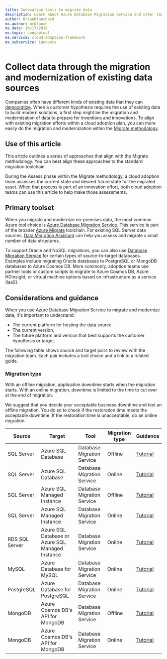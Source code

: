 ```yaml
---
title: Innovation tools to migrate data
description: Learn about Azure Database Migration Service and other tools that migrate and modernize data to prepare for cloud inventions and innovations.
author: BrianBlanchard
ms.author: brblanch
ms.date: 10/17/2019
ms.topic: conceptual
ms.service: cloud-adoption-framework
ms.subservice: innovate
---
```


# Collect data through the migration and modernization of existing data sources

Companies often have different kinds of existing data that they can [democratize](../considerations/data.md). When a customer hypothesis requires the use of existing data to build modern solutions, a first step might be the migration and modernization of data to prepare for inventions and innovations. To align with existing migration efforts within a cloud adoption plan, you can more easily do the migration and modernization within the [Migrate methodology](../../migrate/index.md).

## Use of this article

This article outlines a series of approaches that align with the Migrate methodology. You can best align these approaches to the standard migration toolchain.

During the Assess phase within the Migrate methodology, a cloud adoption team assesses the current state and desired future state for the migrated asset. When that process is part of an innovation effort, both cloud adoption teams can use this article to help make those assessments.

## Primary toolset

When you migrate and modernize on-premises data, the most common Azure tool choice is [Azure Database Migration Service](https://docs.microsoft.com/azure/dms). This service is part of the broader [Azure Migrate](https://docs.microsoft.com/azure/migrate/migrate-services-overview) toolchain. For existing SQL Server data sources, [Data Migration Assistant](https://docs.microsoft.com/sql/dma/dma-overview) can help you assess and migrate a small number of data structures.

To support Oracle and NoSQL migrations, you can also use [Database Migration Service](https://docs.microsoft.com/azure/dms) for certain types of source-to-target databases. Examples include migrating Oracle databases to PostgreSQL or MongoDB databases to Azure Cosmos DB. More commonly, adoption teams use partner tools or custom scripts to migrate to Azure Cosmos DB, Azure HDInsight, or virtual machine options based on infrastructure as a service (IaaS).

## Considerations and guidance

When you use Azure Database Migration Service to migrate and modernize data, it's important to understand:

- The current platform for hosting the data source.
- The current version.
- The future platform and version that best supports the customer hypothesis or target.

The following table shows source and target pairs to review with the migration team. Each pair includes a tool choice and a link to a related guide.

### Migration type

With an offline migration, application downtime starts when the migration starts. With an online migration, downtime is limited to the time to cut over at the end of migration.

We suggest that you decide your acceptable business downtime and test an offline migration. You do so to check if the restoration time meets the acceptable downtime. If the restoration time is unacceptable, do an online migration.

| Source  | Target  | Tool  | Migration type | Guidance |
|---|---|---|---|---|
| SQL Server | Azure SQL Database | Database Migration Service | Offline | [Tutorial](https://docs.microsoft.com/azure/dms/tutorial-sql-server-to-azure-sql) |
| SQL Server | Azure SQL Database | Database Migration Service | Online | [Tutorial](https://docs.microsoft.com/azure/dms/tutorial-sql-server-azure-sql-online) |
| SQL Server | Azure SQL Managed Instance | Database Migration Service | Offline | [Tutorial](https://docs.microsoft.com/azure/dms/tutorial-sql-server-to-managed-instance) |
| SQL Server | Azure SQL Managed Instance | Database Migration Service | Online | [Tutorial](https://docs.microsoft.com/azure/dms/tutorial-sql-server-managed-instance-online) |
| RDS SQL Server | Azure SQL Database or Azure SQL Managed Instance | Database Migration Service | Online | [Tutorial](https://docs.microsoft.com/azure/dms/tutorial-rds-sql-server-azure-sql-and-managed-instance-online) |
| MySQL | Azure Database for MySQL | Database Migration Service | Online | [Tutorial](https://docs.microsoft.com/azure/dms/tutorial-mysql-azure-mysql-online) |
| PostgreSQL | Azure Database for PostgreSQL | Database Migration Service | Online | [Tutorial](https://docs.microsoft.com/azure/dms/tutorial-postgresql-azure-postgresql-online) |
| MongoDB | Azure Cosmos DB's API for MongoDB | Database Migration Service | Offline | [Tutorial](https://docs.microsoft.com/azure/dms/tutorial-mongodb-cosmos-db) |
| MongoDB | Azure Cosmos DB's API for MongoDB | Database Migration Service | Online | [Tutorial](https://docs.microsoft.com/azure/dms/tutorial-mongodb-cosmos-db-online) |
